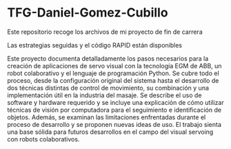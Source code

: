 # TFG-Daniel-Gomez-Cubillo
Este repositorio recoge los archivos de mi proyecto de fin de carrera 

Las estrategias seguidas y el código RAPID están disponibles 

Este proyecto documenta detalladamente los pasos necesarios para la creación de aplicaciones de servo visual con la tecnología EGM de ABB, un robot colaborativo y el lenguaje de programación Python. Se cubre todo el proceso, desde la configuración original del sistema hasta el desarrollo de dos técnicas distintas de control de movimiento, su combinación y una implementación útil en la industria del masaje. Se describe el uso de software y hardware requerido y se incluye una explicación de cómo utilizar técnicas de visión por computadora para el seguimiento e identificación de objetos. Además, se examinan las limitaciones enfrentadas durante el proceso de desarrollo y se proponen nuevas ideas de uso. El trabajo sienta una base sólida para futuros desarrollos en el campo del visual servoing con robots colaborativos.
